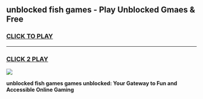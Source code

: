 
## unblocked fish games - Play Unblocked Gmaes & Free
<h3>
<a href="https://premium.freeplayer.one?title=unblocked_fish_games&ref=20F">CLICK TO PLAY</a></h3>
<hr>

<h3>
<a href="https://premium.freeplayer.one?title=unblocked_fish_games&ref=20F">CLICK 2 PLAY</a>
  
</h3>

<a href="https://premium.freeplayer.one?title=unblocked_fish_games&ref=20F/"><img src="https://clearcache.store/games.png"></a>


**unblocked fish games games unblocked: Your Gateway to Fun and Accessible Online Gaming**
